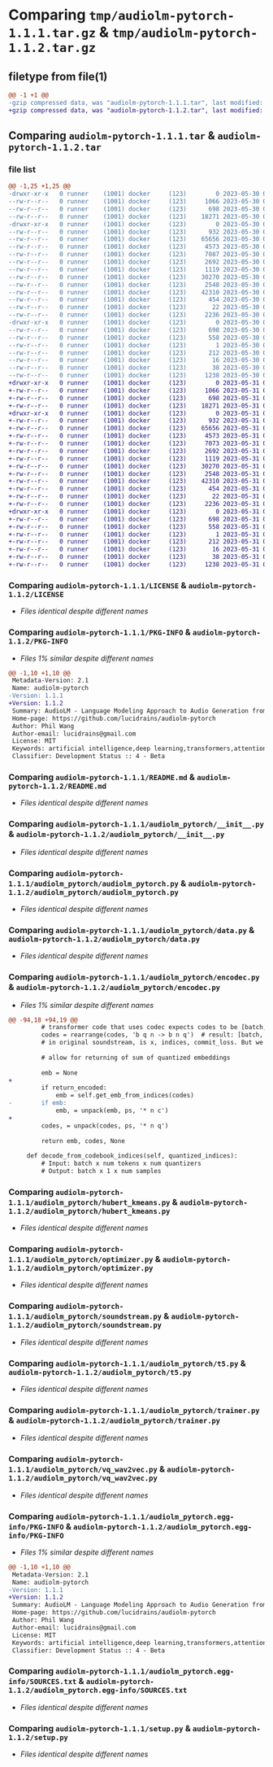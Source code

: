 # Comparing `tmp/audiolm-pytorch-1.1.1.tar.gz` & `tmp/audiolm-pytorch-1.1.2.tar.gz`

## filetype from file(1)

```diff
@@ -1 +1 @@
-gzip compressed data, was "audiolm-pytorch-1.1.1.tar", last modified: Tue May 30 01:48:47 2023, max compression
+gzip compressed data, was "audiolm-pytorch-1.1.2.tar", last modified: Wed May 31 04:12:38 2023, max compression
```

## Comparing `audiolm-pytorch-1.1.1.tar` & `audiolm-pytorch-1.1.2.tar`

### file list

```diff
@@ -1,25 +1,25 @@
-drwxr-xr-x   0 runner    (1001) docker     (123)        0 2023-05-30 01:48:47.931434 audiolm-pytorch-1.1.1/
--rw-r--r--   0 runner    (1001) docker     (123)     1066 2023-05-30 01:48:35.000000 audiolm-pytorch-1.1.1/LICENSE
--rw-r--r--   0 runner    (1001) docker     (123)      698 2023-05-30 01:48:47.931434 audiolm-pytorch-1.1.1/PKG-INFO
--rw-r--r--   0 runner    (1001) docker     (123)    18271 2023-05-30 01:48:35.000000 audiolm-pytorch-1.1.1/README.md
-drwxr-xr-x   0 runner    (1001) docker     (123)        0 2023-05-30 01:48:47.931434 audiolm-pytorch-1.1.1/audiolm_pytorch/
--rw-r--r--   0 runner    (1001) docker     (123)      932 2023-05-30 01:48:35.000000 audiolm-pytorch-1.1.1/audiolm_pytorch/__init__.py
--rw-r--r--   0 runner    (1001) docker     (123)    65656 2023-05-30 01:48:35.000000 audiolm-pytorch-1.1.1/audiolm_pytorch/audiolm_pytorch.py
--rw-r--r--   0 runner    (1001) docker     (123)     4573 2023-05-30 01:48:35.000000 audiolm-pytorch-1.1.1/audiolm_pytorch/data.py
--rw-r--r--   0 runner    (1001) docker     (123)     7087 2023-05-30 01:48:35.000000 audiolm-pytorch-1.1.1/audiolm_pytorch/encodec.py
--rw-r--r--   0 runner    (1001) docker     (123)     2692 2023-05-30 01:48:35.000000 audiolm-pytorch-1.1.1/audiolm_pytorch/hubert_kmeans.py
--rw-r--r--   0 runner    (1001) docker     (123)     1119 2023-05-30 01:48:35.000000 audiolm-pytorch-1.1.1/audiolm_pytorch/optimizer.py
--rw-r--r--   0 runner    (1001) docker     (123)    30270 2023-05-30 01:48:35.000000 audiolm-pytorch-1.1.1/audiolm_pytorch/soundstream.py
--rw-r--r--   0 runner    (1001) docker     (123)     2548 2023-05-30 01:48:35.000000 audiolm-pytorch-1.1.1/audiolm_pytorch/t5.py
--rw-r--r--   0 runner    (1001) docker     (123)    42310 2023-05-30 01:48:35.000000 audiolm-pytorch-1.1.1/audiolm_pytorch/trainer.py
--rw-r--r--   0 runner    (1001) docker     (123)      454 2023-05-30 01:48:35.000000 audiolm-pytorch-1.1.1/audiolm_pytorch/utils.py
--rw-r--r--   0 runner    (1001) docker     (123)       22 2023-05-30 01:48:35.000000 audiolm-pytorch-1.1.1/audiolm_pytorch/version.py
--rw-r--r--   0 runner    (1001) docker     (123)     2236 2023-05-30 01:48:35.000000 audiolm-pytorch-1.1.1/audiolm_pytorch/vq_wav2vec.py
-drwxr-xr-x   0 runner    (1001) docker     (123)        0 2023-05-30 01:48:47.931434 audiolm-pytorch-1.1.1/audiolm_pytorch.egg-info/
--rw-r--r--   0 runner    (1001) docker     (123)      698 2023-05-30 01:48:47.000000 audiolm-pytorch-1.1.1/audiolm_pytorch.egg-info/PKG-INFO
--rw-r--r--   0 runner    (1001) docker     (123)      558 2023-05-30 01:48:47.000000 audiolm-pytorch-1.1.1/audiolm_pytorch.egg-info/SOURCES.txt
--rw-r--r--   0 runner    (1001) docker     (123)        1 2023-05-30 01:48:47.000000 audiolm-pytorch-1.1.1/audiolm_pytorch.egg-info/dependency_links.txt
--rw-r--r--   0 runner    (1001) docker     (123)      212 2023-05-30 01:48:47.000000 audiolm-pytorch-1.1.1/audiolm_pytorch.egg-info/requires.txt
--rw-r--r--   0 runner    (1001) docker     (123)       16 2023-05-30 01:48:47.000000 audiolm-pytorch-1.1.1/audiolm_pytorch.egg-info/top_level.txt
--rw-r--r--   0 runner    (1001) docker     (123)       38 2023-05-30 01:48:47.931434 audiolm-pytorch-1.1.1/setup.cfg
--rw-r--r--   0 runner    (1001) docker     (123)     1238 2023-05-30 01:48:35.000000 audiolm-pytorch-1.1.1/setup.py
+drwxr-xr-x   0 runner    (1001) docker     (123)        0 2023-05-31 04:12:38.251283 audiolm-pytorch-1.1.2/
+-rw-r--r--   0 runner    (1001) docker     (123)     1066 2023-05-31 04:12:27.000000 audiolm-pytorch-1.1.2/LICENSE
+-rw-r--r--   0 runner    (1001) docker     (123)      698 2023-05-31 04:12:38.251283 audiolm-pytorch-1.1.2/PKG-INFO
+-rw-r--r--   0 runner    (1001) docker     (123)    18271 2023-05-31 04:12:27.000000 audiolm-pytorch-1.1.2/README.md
+drwxr-xr-x   0 runner    (1001) docker     (123)        0 2023-05-31 04:12:38.251283 audiolm-pytorch-1.1.2/audiolm_pytorch/
+-rw-r--r--   0 runner    (1001) docker     (123)      932 2023-05-31 04:12:27.000000 audiolm-pytorch-1.1.2/audiolm_pytorch/__init__.py
+-rw-r--r--   0 runner    (1001) docker     (123)    65656 2023-05-31 04:12:27.000000 audiolm-pytorch-1.1.2/audiolm_pytorch/audiolm_pytorch.py
+-rw-r--r--   0 runner    (1001) docker     (123)     4573 2023-05-31 04:12:27.000000 audiolm-pytorch-1.1.2/audiolm_pytorch/data.py
+-rw-r--r--   0 runner    (1001) docker     (123)     7073 2023-05-31 04:12:27.000000 audiolm-pytorch-1.1.2/audiolm_pytorch/encodec.py
+-rw-r--r--   0 runner    (1001) docker     (123)     2692 2023-05-31 04:12:27.000000 audiolm-pytorch-1.1.2/audiolm_pytorch/hubert_kmeans.py
+-rw-r--r--   0 runner    (1001) docker     (123)     1119 2023-05-31 04:12:27.000000 audiolm-pytorch-1.1.2/audiolm_pytorch/optimizer.py
+-rw-r--r--   0 runner    (1001) docker     (123)    30270 2023-05-31 04:12:27.000000 audiolm-pytorch-1.1.2/audiolm_pytorch/soundstream.py
+-rw-r--r--   0 runner    (1001) docker     (123)     2548 2023-05-31 04:12:27.000000 audiolm-pytorch-1.1.2/audiolm_pytorch/t5.py
+-rw-r--r--   0 runner    (1001) docker     (123)    42310 2023-05-31 04:12:27.000000 audiolm-pytorch-1.1.2/audiolm_pytorch/trainer.py
+-rw-r--r--   0 runner    (1001) docker     (123)      454 2023-05-31 04:12:27.000000 audiolm-pytorch-1.1.2/audiolm_pytorch/utils.py
+-rw-r--r--   0 runner    (1001) docker     (123)       22 2023-05-31 04:12:27.000000 audiolm-pytorch-1.1.2/audiolm_pytorch/version.py
+-rw-r--r--   0 runner    (1001) docker     (123)     2236 2023-05-31 04:12:27.000000 audiolm-pytorch-1.1.2/audiolm_pytorch/vq_wav2vec.py
+drwxr-xr-x   0 runner    (1001) docker     (123)        0 2023-05-31 04:12:38.251283 audiolm-pytorch-1.1.2/audiolm_pytorch.egg-info/
+-rw-r--r--   0 runner    (1001) docker     (123)      698 2023-05-31 04:12:38.000000 audiolm-pytorch-1.1.2/audiolm_pytorch.egg-info/PKG-INFO
+-rw-r--r--   0 runner    (1001) docker     (123)      558 2023-05-31 04:12:38.000000 audiolm-pytorch-1.1.2/audiolm_pytorch.egg-info/SOURCES.txt
+-rw-r--r--   0 runner    (1001) docker     (123)        1 2023-05-31 04:12:38.000000 audiolm-pytorch-1.1.2/audiolm_pytorch.egg-info/dependency_links.txt
+-rw-r--r--   0 runner    (1001) docker     (123)      212 2023-05-31 04:12:38.000000 audiolm-pytorch-1.1.2/audiolm_pytorch.egg-info/requires.txt
+-rw-r--r--   0 runner    (1001) docker     (123)       16 2023-05-31 04:12:38.000000 audiolm-pytorch-1.1.2/audiolm_pytorch.egg-info/top_level.txt
+-rw-r--r--   0 runner    (1001) docker     (123)       38 2023-05-31 04:12:38.251283 audiolm-pytorch-1.1.2/setup.cfg
+-rw-r--r--   0 runner    (1001) docker     (123)     1238 2023-05-31 04:12:27.000000 audiolm-pytorch-1.1.2/setup.py
```

### Comparing `audiolm-pytorch-1.1.1/LICENSE` & `audiolm-pytorch-1.1.2/LICENSE`

 * *Files identical despite different names*

### Comparing `audiolm-pytorch-1.1.1/PKG-INFO` & `audiolm-pytorch-1.1.2/PKG-INFO`

 * *Files 1% similar despite different names*

```diff
@@ -1,10 +1,10 @@
 Metadata-Version: 2.1
 Name: audiolm-pytorch
-Version: 1.1.1
+Version: 1.1.2
 Summary: AudioLM - Language Modeling Approach to Audio Generation from Google Research - Pytorch
 Home-page: https://github.com/lucidrains/audiolm-pytorch
 Author: Phil Wang
 Author-email: lucidrains@gmail.com
 License: MIT
 Keywords: artificial intelligence,deep learning,transformers,attention mechanism,audio generation
 Classifier: Development Status :: 4 - Beta
```

### Comparing `audiolm-pytorch-1.1.1/README.md` & `audiolm-pytorch-1.1.2/README.md`

 * *Files identical despite different names*

### Comparing `audiolm-pytorch-1.1.1/audiolm_pytorch/__init__.py` & `audiolm-pytorch-1.1.2/audiolm_pytorch/__init__.py`

 * *Files identical despite different names*

### Comparing `audiolm-pytorch-1.1.1/audiolm_pytorch/audiolm_pytorch.py` & `audiolm-pytorch-1.1.2/audiolm_pytorch/audiolm_pytorch.py`

 * *Files identical despite different names*

### Comparing `audiolm-pytorch-1.1.1/audiolm_pytorch/data.py` & `audiolm-pytorch-1.1.2/audiolm_pytorch/data.py`

 * *Files identical despite different names*

### Comparing `audiolm-pytorch-1.1.1/audiolm_pytorch/encodec.py` & `audiolm-pytorch-1.1.2/audiolm_pytorch/encodec.py`

 * *Files 1% similar despite different names*

```diff
@@ -94,18 +94,19 @@
         # transformer code that uses codec expects codes to be [batch, timesteps, num_quantizers]
         codes = rearrange(codes, 'b q n -> b n q')  # result: [batch, timesteps, num_quantizers]
         # in original soundstream, is x, indices, commit_loss. But we only use indices in eval mode, so just keep that.
 
         # allow for returning of sum of quantized embeddings
 
         emb = None
+
         if return_encoded:
             emb = self.get_emb_from_indices(codes)
-        if emb:
             emb, = unpack(emb, ps, '* n c')
+
         codes, = unpack(codes, ps, '* n q')
 
         return emb, codes, None
 
     def decode_from_codebook_indices(self, quantized_indices):
         # Input: batch x num tokens x num quantizers
         # Output: batch x 1 x num samples
```

### Comparing `audiolm-pytorch-1.1.1/audiolm_pytorch/hubert_kmeans.py` & `audiolm-pytorch-1.1.2/audiolm_pytorch/hubert_kmeans.py`

 * *Files identical despite different names*

### Comparing `audiolm-pytorch-1.1.1/audiolm_pytorch/optimizer.py` & `audiolm-pytorch-1.1.2/audiolm_pytorch/optimizer.py`

 * *Files identical despite different names*

### Comparing `audiolm-pytorch-1.1.1/audiolm_pytorch/soundstream.py` & `audiolm-pytorch-1.1.2/audiolm_pytorch/soundstream.py`

 * *Files identical despite different names*

### Comparing `audiolm-pytorch-1.1.1/audiolm_pytorch/t5.py` & `audiolm-pytorch-1.1.2/audiolm_pytorch/t5.py`

 * *Files identical despite different names*

### Comparing `audiolm-pytorch-1.1.1/audiolm_pytorch/trainer.py` & `audiolm-pytorch-1.1.2/audiolm_pytorch/trainer.py`

 * *Files identical despite different names*

### Comparing `audiolm-pytorch-1.1.1/audiolm_pytorch/vq_wav2vec.py` & `audiolm-pytorch-1.1.2/audiolm_pytorch/vq_wav2vec.py`

 * *Files identical despite different names*

### Comparing `audiolm-pytorch-1.1.1/audiolm_pytorch.egg-info/PKG-INFO` & `audiolm-pytorch-1.1.2/audiolm_pytorch.egg-info/PKG-INFO`

 * *Files 1% similar despite different names*

```diff
@@ -1,10 +1,10 @@
 Metadata-Version: 2.1
 Name: audiolm-pytorch
-Version: 1.1.1
+Version: 1.1.2
 Summary: AudioLM - Language Modeling Approach to Audio Generation from Google Research - Pytorch
 Home-page: https://github.com/lucidrains/audiolm-pytorch
 Author: Phil Wang
 Author-email: lucidrains@gmail.com
 License: MIT
 Keywords: artificial intelligence,deep learning,transformers,attention mechanism,audio generation
 Classifier: Development Status :: 4 - Beta
```

### Comparing `audiolm-pytorch-1.1.1/audiolm_pytorch.egg-info/SOURCES.txt` & `audiolm-pytorch-1.1.2/audiolm_pytorch.egg-info/SOURCES.txt`

 * *Files identical despite different names*

### Comparing `audiolm-pytorch-1.1.1/setup.py` & `audiolm-pytorch-1.1.2/setup.py`

 * *Files identical despite different names*

